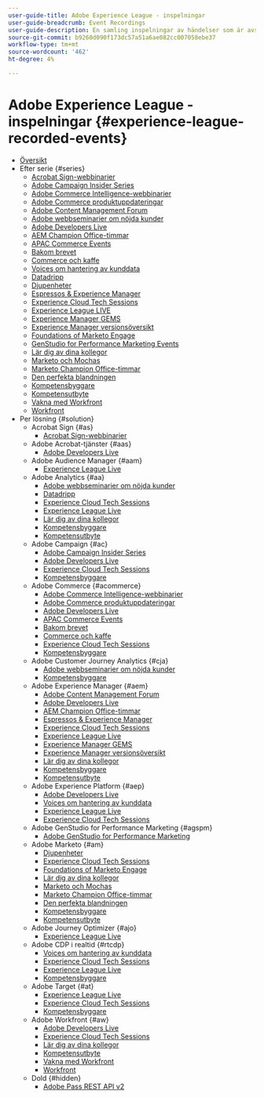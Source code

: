 ```yaml
---
user-guide-title: Adobe Experience League - inspelningar
user-guide-breadcrumb: Event Recordings
user-guide-description: En samling inspelningar av händelser som är avsedda att användas med Adobe Enterprise-produkter
source-git-commit: b9260d090f173dc57a51a6ae082cc007058ebe37
workflow-type: tm+mt
source-wordcount: '462'
ht-degree: 4%

---
```



# Adobe Experience League - inspelningar {#experience-league-recorded-events}

+ [Översikt](overview.md)
+ Efter serie {#series}
   + [Acrobat Sign-webbinarier](https://experienceleague.adobe.com/docs/events/acrobat-sign-webinars/overview.html?lang=sv-SE)
   + [Adobe Campaign Insider Series](https://experienceleague.adobe.com/docs/events/adobe-campaign-insider-recordings/overview.html?lang=sv-SE)
   + [Adobe Commerce Intelligence-webbinarier](https://experienceleague.adobe.com/docs/events/mbi-webinars-recordings/overview.html?lang=sv-SE)
   + [Adobe Commerce produktuppdateringar](https://experienceleague.adobe.com/docs/events/adobe-commerce-product-update-recordings/overview.html?lang=sv-SE)
   + [Adobe Content Management Forum](https://experienceleague.adobe.com/docs/events/adobe-content-management-forum-recordings/overview.html?lang=sv-SE)
   + [Adobe webbseminarier om nöjda kunder](https://experienceleague.adobe.com/docs/events/adobe-customer-success-webinar-recordings/overview.html?lang=sv-SE)
   + [Adobe Developers Live](https://experienceleague.adobe.com/docs/events/adobe-developers-live-recordings/overview.html?lang=sv-SE)
   + [AEM Champion Office-timmar](https://experienceleague.adobe.com/docs/events/aem-champion-office-hours/overview.html?lang=sv-SE)
   + [APAC Commerce Events](https://experienceleague.adobe.com/docs/events/apac-commerce-recordings/overview.html?lang=sv-SE)
   + [Bakom brevet](https://experienceleague.adobe.com/docs/events/behind-the-brew-recordings/overview.html?lang=sv-SE)
   + [Commerce och kaffe](https://experienceleague.adobe.com/docs/events/commerce-and-coffee-recordings/overview.html?lang=sv-SE)
   + [Voices om hantering av kunddata](https://experienceleague.adobe.com/docs/events/customer-data-management-voices-recordings/overview.html?lang=sv-SE)
   + [Datadripp](https://experienceleague.adobe.com/docs/events/data-drip-recordings/overview.html?lang=sv-SE)
   + [Djupenheter](https://experienceleague.adobe.com/docs/events/deep-dives-recordings/overview.html?lang=sv-SE)
   + [Espressos &amp; Experience Manager](https://experienceleague.adobe.com/docs/events/espressos-and-experience-manager-recordings/overview.html?lang=sv-SE)
   + [Experience Cloud Tech Sessions](https://experienceleague.adobe.com/docs/events/tech-sessions/overview.html?lang=sv-SE)
   + [Experience League LIVE](https://experienceleague.adobe.com/docs/events/experience-league-live-recordings/overview.html?lang=sv-SE)
   + [Experience Manager GEMS](https://experienceleague.adobe.com/docs/events/experience-manager-gems-recordings/overview.html?lang=sv-SE)
   + [Experience Manager versionsöversikt](https://experienceleague.adobe.com/docs/events/aemcs-release-update-recordings/overview.html?lang=sv-SE)
   + [Foundations of Marketo Engage](https://experienceleague.adobe.com/sv/docs/events/foundations-of-marketo-engage-webinars/overview)
   + [GenStudio for Performance Marketing Events](https://experienceleague.adobe.com/docs/events/genstudio-for-performance-marketing-events/overview.html?lang=sv-SE)
   + [Lär dig av dina kollegor](https://experienceleague.adobe.com/docs/events/learn-from-your-peers-recordings/overview.html?lang=sv-SE)
   + [Marketo och Mochas](https://experienceleague.adobe.com/docs/events/marketo-and-mochas-recordings/overview.html?lang=sv-SE)
   + [Marketo Champion Office-timmar](https://experienceleague.adobe.com/docs/events/marketo-champion-office-hours/overview.html?lang=sv-SE)
   + [Den perfekta blandningen](https://experienceleague.adobe.com/docs/events/perfect-blend/overview.html)
   + [Kompetensbyggare](https://experienceleague.adobe.com/docs/events/skill-builder-recordings/overview.html?lang=sv-SE)
   + [Kompetensutbyte](https://experienceleague.adobe.com/docs/events/the-skill-exchange-recordings/overview.html?lang=sv-SE)
   + [Vakna med Workfront](https://experienceleague.adobe.com/docs/events/wake-up-with-workfront-recordings/overview.html?lang=sv-SE)
   + [Workfront](https://experienceleague.adobe.com/docs/events/workfront-recordings/overview.html?lang=sv-SE)
+ Per lösning {#solution}
   + Acrobat Sign {#as}
      + [Acrobat Sign-webbinarier](https://experienceleague.adobe.com/docs/events/acrobat-sign-webinars/overview.html?lang=sv-SE)
   + Adobe Acrobat-tjänster {#aas}
      + [Adobe Developers Live](https://experienceleague.adobe.com/docs/events/adobe-developers-live-recordings/overview.html?lang=sv-SE)
   + Adobe Audience Manager {#aam}
      + [Experience League Live](https://experienceleague.adobe.com/docs/events/experience-league-live-recordings/overview.html?lang=sv-SE)
   + Adobe Analytics {#aa}
      + [Adobe webbseminarier om nöjda kunder](https://experienceleague.adobe.com/docs/events/adobe-customer-success-webinar-recordings/overview.html?lang=sv-SE)
      + [Datadripp](https://experienceleague.adobe.com/docs/events/data-drip-recordings/overview.html?lang=sv-SE)
      + [Experience Cloud Tech Sessions](https://experienceleague.adobe.com/docs/events/tech-sessions/overview.html?lang=sv-SE)
      + [Experience League Live](https://experienceleague.adobe.com/docs/events/experience-league-live-recordings/overview.html?lang=sv-SE)
      + [Lär dig av dina kollegor](https://experienceleague.adobe.com/docs/events/learn-from-your-peers-recordings/overview.html?lang=sv-SE)
      + [Kompetensbyggare](https://experienceleague.adobe.com/docs/events/skill-builder-recordings/overview.html?lang=sv-SE)
      + [Kompetensutbyte](https://experienceleague.adobe.com/docs/events/the-skill-exchange-recordings/overview.html?lang=sv-SE)
   + Adobe Campaign {#ac}
      + [Adobe Campaign Insider Series](https://experienceleague.adobe.com/docs/events/adobe-campaign-insider-recordings/overview.html?lang=sv-SE)
      + [Adobe Developers Live](https://experienceleague.adobe.com/docs/events/adobe-developers-live-recordings/overview.html?lang=sv-SE)
      + [Experience Cloud Tech Sessions](https://experienceleague.adobe.com/docs/events/tech-sessions/overview.html?lang=sv-SE)
      + [Kompetensbyggare](https://experienceleague.adobe.com/docs/events/skill-builder-recordings/overview.html?lang=sv-SE)
   + Adobe Commerce {#acommerce}
      + [Adobe Commerce Intelligence-webbinarier](https://experienceleague.adobe.com/docs/events/mbi-webinars-recordings/overview.html?lang=sv-SE)
      + [Adobe Commerce produktuppdateringar](https://experienceleague.adobe.com/docs/events/adobe-commerce-product-update-recordings/overview.html?lang=sv-SE)
      + [Adobe Developers Live](https://experienceleague.adobe.com/docs/events/adobe-developers-live-recordings/overview.html?lang=sv-SE)
      + [APAC Commerce Events](https://experienceleague.adobe.com/docs/events/apac-commerce-recordings/overview.html?lang=sv-SE)
      + [Bakom brevet](https://experienceleague.adobe.com/docs/events/behind-the-brew-recordings/overview.html?lang=sv-SE)
      + [Commerce och kaffe](https://experienceleague.adobe.com/docs/events/commerce-and-coffee-recordings/overview.html?lang=sv-SE)
      + [Experience Cloud Tech Sessions](https://experienceleague.adobe.com/docs/events/tech-sessions/overview.html?lang=sv-SE)
      + [Kompetensbyggare](https://experienceleague.adobe.com/docs/events/skill-builder-recordings/overview.html?lang=sv-SE)
   + Adobe Customer Journey Analytics {#cja}
      + [Adobe webbseminarier om nöjda kunder](https://experienceleague.adobe.com/docs/events/adobe-customer-success-webinar-recordings/overview.html?lang=sv-SE)
      + [Kompetensbyggare](https://experienceleague.adobe.com/docs/events/skill-builder-recordings/overview.html?lang=sv-SE)
   + Adobe Experience Manager {#aem}
      + [Adobe Content Management Forum](https://experienceleague.adobe.com/docs/events/adobe-content-management-forum-recordings/overview.html?lang=sv-SE)
      + [Adobe Developers Live](https://experienceleague.adobe.com/docs/events/adobe-developers-live-recordings/overview.html?lang=sv-SE)
      + [AEM Champion Office-timmar](https://experienceleague.adobe.com/docs/events/aem-champion-office-hours/overview.html?lang=sv-SE)
      + [Espressos &amp; Experience Manager](https://experienceleague.adobe.com/docs/events/espressos-and-experience-manager-recordings/overview.html?lang=sv-SE)
      + [Experience Cloud Tech Sessions](https://experienceleague.adobe.com/docs/events/tech-sessions/overview.html?lang=sv-SE)
      + [Experience League Live](https://experienceleague.adobe.com/docs/events/experience-league-live-recordings/overview.html?lang=sv-SE)
      + [Experience Manager GEMS](https://experienceleague.adobe.com/docs/events/experience-manager-gems-recordings/overview.html?lang=sv-SE)
      + [Experience Manager versionsöversikt](https://experienceleague.adobe.com/docs/events/aemcs-release-update-recordings/overview.html?lang=sv-SE)
      + [Lär dig av dina kollegor](https://experienceleague.adobe.com/docs/events/learn-from-your-peers-recordings/overview.html?lang=sv-SE)
      + [Kompetensbyggare](https://experienceleague.adobe.com/docs/events/skill-builder-recordings/overview.html?lang=sv-SE)
      + [Kompetensutbyte](https://experienceleague.adobe.com/docs/events/the-skill-exchange-recordings/overview.html?lang=sv-SE)
   + Adobe Experience Platform {#aep}
      + [Adobe Developers Live](https://experienceleague.adobe.com/docs/events/adobe-developers-live-recordings/overview.html?lang=sv-SE)
      + [Voices om hantering av kunddata](https://experienceleague.adobe.com/docs/events/customer-data-management-voices-recordings/overview.html?lang=sv-SE)
      + [Experience League Live](https://experienceleague.adobe.com/docs/events/experience-league-live-recordings/overview.html?lang=sv-SE)
      + [Experience Cloud Tech Sessions](https://experienceleague.adobe.com/docs/events/tech-sessions/overview.html?lang=sv-SE)
   + Adobe GenStudio for Performance Marketing {#agspm}
      + [Adobe GenStudio for Performance Marketing](https://experienceleague.adobe.com/docs/events/genstudio-for-performance-marketing-events/overview.html?lang=sv-SE)
   + Adobe Marketo {#am}
      + [Djupenheter](https://experienceleague.adobe.com/docs/events/deep-dives-recordings/overview.html?lang=sv-SE)
      + [Experience Cloud Tech Sessions](https://experienceleague.adobe.com/docs/events/tech-sessions/overview.html?lang=sv-SE)
      + [Foundations of Marketo Engage](https://experienceleague.adobe.com/sv/docs/events/foundations-of-marketo-engage-webinars/overview)
      + [Lär dig av dina kollegor](https://experienceleague.adobe.com/docs/events/learn-from-your-peers-recordings/overview.html?lang=sv-SE)
      + [Marketo och Mochas](https://experienceleague.adobe.com/docs/events/marketo-and-mochas-recordings/overview.html?lang=sv-SE)
      + [Marketo Champion Office-timmar](https://experienceleague.adobe.com/docs/events/marketo-champion-office-hours/overview.html?lang=sv-SE)
      + [Den perfekta blandningen](https://experienceleague.adobe.com/docs/events/perfect-blend/overview.html)
      + [Kompetensbyggare](https://experienceleague.adobe.com/docs/events/skill-builder-recordings/overview.html?lang=sv-SE)
      + [Kompetensutbyte](https://experienceleague.adobe.com/docs/events/the-skill-exchange-recordings/overview.html?lang=sv-SE)
   + Adobe Journey Optimizer {#ajo}
      + [Experience League Live](https://experienceleague.adobe.com/docs/events/experience-league-live-recordings/overview.html?lang=sv-SE)
   + Adobe CDP i realtid {#rtcdp}
      + [Voices om hantering av kunddata](https://experienceleague.adobe.com/docs/events/customer-data-management-voices-recordings/overview.html?lang=sv-SE)
      + [Experience Cloud Tech Sessions](https://experienceleague.adobe.com/docs/events/tech-sessions/overview.html?lang=sv-SE)
      + [Experience League Live](https://experienceleague.adobe.com/docs/events/experience-league-live-recordings/overview.html?lang=sv-SE)
      + [Kompetensbyggare](https://experienceleague.adobe.com/docs/events/skill-builder-recordings/overview.html?lang=sv-SE)
   + Adobe Target {#at}
      + [Experience League Live](https://experienceleague.adobe.com/docs/events/experience-league-live-recordings/overview.html?lang=sv-SE)
      + [Experience Cloud Tech Sessions](https://experienceleague.adobe.com/docs/events/tech-sessions/overview.html?lang=sv-SE)
      + [Kompetensbyggare](https://experienceleague.adobe.com/docs/events/skill-builder-recordings/overview.html?lang=sv-SE)
   + Adobe Workfront {#aw}
      + [Adobe Developers Live](https://experienceleague.adobe.com/docs/events/adobe-developers-live-recordings/overview.html?lang=sv-SE)
      + [Experience Cloud Tech Sessions](https://experienceleague.adobe.com/docs/events/tech-sessions/overview.html?lang=sv-SE)
      + [Lär dig av dina kollegor](https://experienceleague.adobe.com/docs/events/learn-from-your-peers-recordings/overview.html?lang=sv-SE)
      + [Kompetensutbyte](https://experienceleague.adobe.com/docs/events/the-skill-exchange-recordings/overview.html?lang=sv-SE)
      + [Vakna med Workfront](https://experienceleague.adobe.com/docs/events/wake-up-with-workfront-recordings/overview.html?lang=sv-SE)
      + [Workfront](https://experienceleague.adobe.com/docs/events/workfront-recordings/overview.html?lang=sv-SE)
   + Dold {#hidden}
      + [Adobe Pass REST API v2](../single-events/adobe-pass-rest-api-v2.md)